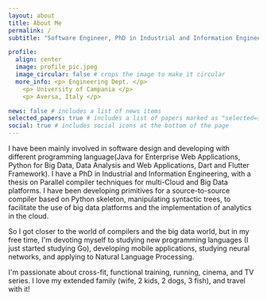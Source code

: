 ```yaml
---
layout: about
title: About Me
permalink: /
subtitle: "Software Engineer, PhD in Industrial and Information Engineering"

profile:
  align: center
  image: profile_pic.jpeg
  image_circular: false # crops the image to make it circular
  more_info: <p> Engineering Dept. </p>
    <p> University of Campania </p>
    <p> Aversa, Italy </p>

news: false # includes a list of news items
selected_papers: true # includes a list of papers marked as "selected={true}"
social: true # includes social icons at the bottom of the page
---
```


I have been mainly involved in software design and developing with different programming language(Java for Enterprise Web Applications, Python for Big Data, Data Analysis and Web Applications, Dart and Flutter Framework). I have a PhD in Industrial and Information Engineering, with a thesis on Parallel compiler techniques for multi-Cloud and Big Data platforms. I have been developing primitives for a source-to-source compiler based on Python skeleton, manipulating syntactic trees, to facilitate the use of big data platforms and the implementation of analytics in the cloud.

So I got closer to the world of compilers and the big data world, but in my free time, I'm devoting myself to studying new programming languages ​​(I just started studying Go), developing mobile applications, studying neural networks, and applying to Natural Language Processing.

I'm passionate about cross-fit, functional training, running, cinema, and TV series.
I love my extended family (wife, 2 kids, 2 dogs, 3 fish), and travel with it!
